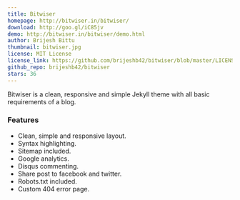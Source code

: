 ```yaml
---
title: Bitwiser
homepage: http://bitwiser.in/bitwiser/
download: http://goo.gl/iC85jv
demo: http://bitwiser.in/bitwiser/demo.html
author: Brijesh Bittu
thumbnail: bitwiser.jpg
license: MIT License
license_link: https://github.com/brijeshb42/bitwiser/blob/master/LICENSE
github_repo: brijeshb42/bitwiser
stars: 36
---
```


Bitwiser is a clean, responsive and simple Jekyll theme with all basic
requirements of a blog.

### Features

* Clean, simple and responsive layout.
* Syntax highlighting.
* Sitemap included.
* Google analytics.
* Disqus commenting.
* Share post to facebook and twitter.
* Robots.txt included.
* Custom 404 error page.
